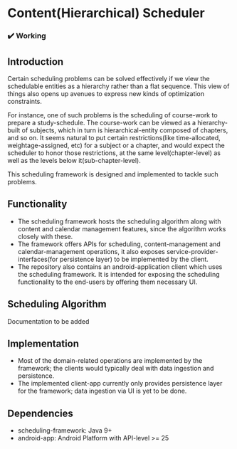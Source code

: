 # Content(Hierarchical) Scheduler

### :heavy_check_mark: Working

## Introduction
Certain scheduling problems can be solved effectively if we view the schedulable entities as a hierarchy rather than a flat sequence. This view of things also opens up avenues to express new kinds of optimization constraints. 

For instance, one of such problems is the scheduling of course-work to prepare a study-schedule. The course-work can be viewed as a hierarchy- built of subjects, which in turn is hierarchical-entity composed of chapters, and so on. It seems natural to put certain restrictions(like time-allocated, weightage-assigned, etc) for a subject or a chapter, and would expect the scheduler to honor those restrictions, at the same level(chapter-level) as well as the levels below it(sub-chapter-level). 

This scheduling framework is designed and implemented to tackle such problems. 

## Functionality
- The scheduling framework hosts the scheduling algorithm along with content and calendar management features, since the algorithm works closely with these.
- The framework offers APIs for scheduling, content-management and calendar-management operations, it also exposes service-provider-interfaces(for persistence layer) to be implemented by the client.
- The repository also contains an android-application client which uses the scheduling framework. It is intended for exposing the scheduling functionality to the end-users by offering them necessary UI.

## Scheduling Algorithm
Documentation to be added

## Implementation
- Most of the domain-related operations are implemented by the framework; the clients would typically deal with data ingestion and persistence.
- The implemented client-app currently only provides persistence layer for the framework; data ingestion via UI is yet to be done.

## Dependencies
- scheduling-framework: Java 9+
- android-app: Android Platform with API-level >= 25
